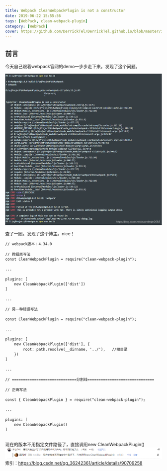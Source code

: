 ```yaml
---
title: Webpack CleanWebpackPlugin is not a constructor
date: 2019-06-22 15:55:56
tags: [WebPack, clean-webpack-plugin]
category: [WebPack]
cover: https://github.com/DerrickTel/DerrickTel.github.io/blob/master/img/cover/webpack.png?raw=true
---
```


## 前言
今天自己跟着webpack官网的demo一步步走下来。发现了这个问题。

![](https://github.com/DerrickTel/DerrickTel.github.io/blob/master/img/CleanWebpackPlugin%20is%20not%20a%20constructor/20190622155255789.png?raw=true)

查了一圈。发现了这个博主。nice！
```
// webpack版本：4.34.0
 
// 抛错原写法
const CleanWebpackPlugin = require("clean-webpack-plugin");
 
...
 
plugins: [
    new CleanWebpackPlugin(['dist'])
]
 
...
 
// 另一种错误写法
 
const CleanWebpackPlugin = require("clean-webpack-plugin");
 
...
 
plugins: [
    new CleanWebpackPlugin(['dist'], {
        root: path.resolve(__dirname, '../'),   //根目录
    })
]
 
...
 
// =============================分割线==============================
 
// 正确写法
 
const { CleanWebpackPlugin } = require("clean-webpack-plugin");
 
...
 
plugins: [
    new CleanWebpackPlugin()
]
 
```

 现在的版本不用指定文件路径了，直接调用new CleanWebpackPlugin()
 ![在这里插入图片描述](https://github.com/DerrickTel/DerrickTel.github.io/blob/master/img/CleanWebpackPlugin%20is%20not%20a%20constructor/20190622155123842.png?raw=true)
索引：https://blog.csdn.net/qq_36242361/article/details/90709258

